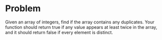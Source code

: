 Problem
===
Given an array of integers, find if the array contains any duplicates. Your function should return true if any value appears at least twice in the array, and it should return false if every element is distinct.